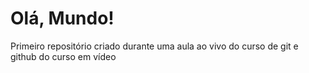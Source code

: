 # Olá, Mundo!

Primeiro repositório criado durante uma aula ao vivo do curso de git e github do curso em vídeo
